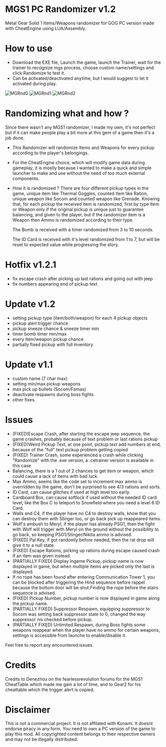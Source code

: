 # MGS1 PC Randomizer v1.2
Metal Gear Solid 1 Items/Weapons randomizer for GOG PC version made with CheatEngine using LUA/Assembly.

# How to use
- Download the EXE file, Launch the game, launch the Trainer, wait for the trainer to recognize mgs process, choose custom name/settings and click Randomize to test it.
- Can be activated/deactivated anytime, but I would suggest to let it activated during play.

![MGRnd0](https://github.com/user-attachments/assets/48d75889-f260-4906-ab1c-054bc61e6369)
![MGRnd1](https://github.com/Great0ne/MGS1-PC-Randomizer/assets/110473739/68a1c876-33ae-44f8-80b8-044acccb2a0f)
![MGRnd2](https://github.com/Great0ne/MGS1-PC-Randomizer/assets/110473739/7dafb3c8-761a-44bc-9528-272a1356b302)

# Randomizing what and how ?
Since there wasn't any MGS1 randomizer, I made my own, it's not perfect but if it can make people play a bit more at this gem of a game then it's a job done.
- This Randomizer will randomize Items and Weapons for every pickup according to the player's belongings.
- For the CheatEngine choice, which will modify game data during gameplay, 
  it is mostly because I wanted to make a quick and simple launcher to make and use without the need of too much external components.
- How it is randomized ? 
  There are four different pickup types in the game, unique item like Thermal Goggles, counted item like Ration, unique weapon like Socom and counted weapon like       Grenade.
  Knowing that, for each pickup the received item is randomized, first by type Item or Weapon only if the original pickup is unique just to guarantee balancing,
  and given to the player, but if the randomizer item is a Weapon then Ammo is randomized according to their type.
  
  The Bomb is received with a timer randomized from 3 to 10 seconds.
  
  The ID Card is received with it's level randomized from 1 to 7, but will be reset to expected value while progressing the story.
# Hotfix v1.2.1
  - fix escape crash after picking up last rations and going out with jeep
  - fix numbers appearing end of pickup text
# Update v1.2
  - setting pickup type (item/both/weapon) for each 4 pickup objects
  - pickup alert trigger chance
  - pickup sneeze chance & sneeze timer min
  - timer bomb timer min/max
  - every item/weapon pickup chance
  - partially fixed pickup with full inventory
# Update v1.1
  - custom name (7 char max)
  - setting min/max pickup weapons
  - max pick up bullets (Socom/Famas)
  - deactivate respawns during boss fights
  - other fixes.

# Issues
- (FIXED)Escape Crash,
  after starting the escape jeep sequence, the game crashes, probably because of text problem or last rations pickup
- (FIXED)Weird Pickup Text,
  at one point, pickup text add numbers at end, because of the "full" text pickup problem getting copied
- (FIXED) Trainer Crash,
  some experienced a crash while clicking "Randomize" with the .exe version, a .cetrainer version is available in this case
- Balancing, 
  there is a 1 out of 2 chances to get item or weapon, which could cause a lack of items with bad luck.
- Max Ammo,
  seems like the code set to increment max ammo is overridden by the game, don't be surprised to see 4/3 rations and sorts.
- ID Card,
  can cause glitches if used at high level too early.
- Cardboard Box,
  can cause softlock if used without the needed ID card level, like the Box C to teleport to Snowfield where you need a level 6 ID Card.
- Walls and C4,
  if the player have no C4 to destroy walls, know that you can destroy them with Stinger too, or go back pick up reappeared items.
- Wolf's ambush to Meryl,
  if the player has already PSG1, then the fight with Wolf will trigger with Meryl on the ground without the possibility to go back,
  so keeping PSG1/Stinger/Nikita ammo is advised.
- (FIXED) Pal Key,
  if got randomly before needed, then the rat drop will give it to a null state.
- (FIXED) Escape Rations,
  picking up rations during escape caused crash if an item was given instead.
- (PARTIALLY FIXED) Display Ingame Pickup,
  pickup name is now displayed in game, but when multiple items are picked only the last is displayed.
- If no rope has been found after entering Communication Tower 1, you can be blocked after triggering the Hind sequence before rappel
  because the bottom door will be shut.Finding the rope before the stairs sequence is advised.
- (FIXED) Pickup Number,
  pickup number is now displayed in game along the pickup name.
- (PARTIALLY FIXED) Suppressor Respawn,
  equipping suppressor to Socom was setting back suppressor state to 0, changed the way suppressor nis checked before pickup.
- (PARTIALLY FIXED) Unlimited Respawn,
  during Boss fights some weapons reappear when the player have no ammo for certain weapons, settings is accessible from launche to enable/disable it.

Feel free to report any encountered issues.

# Credits
Credits to Denezhou on the fearlessrevolution forums for the MGS1 CheatTable which made me gain a lot of time, and to Gear2 for his cheattable which the trigger alert is copied.

# Disclaimer
This is not a commercial project. It is not affilated with Konami. It doesnt endorse piracy in any form. You need to own a PC version of the game to play this mod. All copyrighted content belongs to their respective owners and may not be illegally distributed.
